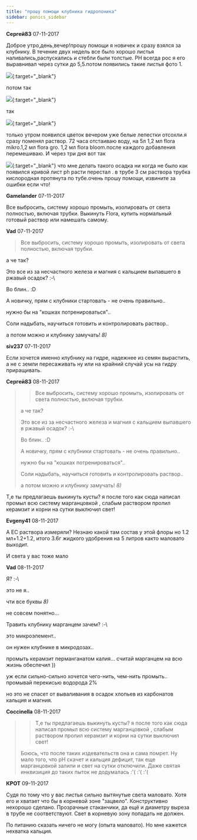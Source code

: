 ```yaml
---
title: "прошу помощи клубника гидропоника"
sidebar: ponics_sidebar
---
```


**Сергей83** 07-11-2017

Доброе утро,день,вечер!прошу помощи я новичек и сразу взялся за клубнику. В течение двух недель все было хорошо листья наливались,распускались и стебли были толстые. PH всегда рос я его выравнивал через сутки до 5,5.потом появились такие листья фото 1.

[![](/imagehost2/thumbs/img1.jpg)](https://t.me/ponics_ru_files/18850){:target="_blank"}

потом так

[![](/imagehost2/thumbs/img2.jpg)](https://t.me/ponics_ru_files/18851){:target="_blank"}

так

[![](/imagehost2/thumbs/img3.jpg)](https://t.me/ponics_ru_files/18852){:target="_blank"}

только утром появился цветок вечером уже белые лепестки отсохли.я сразу поменял раствор. 72 часа отстаиваю воду, на 5л 1,2 мл flora mikro.1,2 мл flora gro. 1,2 мл flora bloom.после каждого добавления перемешиваю. И через три дня вот так

[![](/imagehost2/thumbs/img4.jpg)](https://t.me/ponics_ru_files/18853){:target="_blank"} что мне делать такого осадка ни когда не было как появился кривой лист ph расти перестал . в трубе 3 см раствора трубка кислородная протянута по тубе.очень прошу помощи, извините за ошибки если что!


**Gamelander** 07-11-2017

Все выбросить, систему хорошо промыть, изолировать от света полностью, включая трубки. Выкинуть Flora, купить нормальный готовый раствор или намешать самому.


**Vad** 07-11-2017

> Все выбросить, систему хорошо промыть, изолировать от света полностью, включая трубки.

а че так? 

Это все из за несчастного железа и магния с кальцием выпавшего в ржавый осадок? :-\

Во блин.. :D

А новичку, прям с клубники стартовать - не очень правильно..

нужно бы на "кошках потренироваться"..

Соли надыбать, научиться готовить и контролировать раствор..

а потом можно и клубнику замучать! *8)*


**siv237** 07-11-2017

Если хочется именно клубнику на гидре, надежнее из семян вырастить, а не с земли пересаживать ну или на крайний случай усы на гидру приращивать.


**Сергей83** 08-11-2017

> > Все выбросить, систему хорошо промыть, изолировать от света полностью, включая трубки.
> 
> 
> 
> а че так? 
> 
> Это все из за несчастного железа и магния с кальцием выпавшего в ржавый осадок? :-\
> 
> Во блин.. :D
> 
> А новичку, прям с клубники стартовать - не очень правильно..
> 
> нужно бы на "кошках потренироваться"..
> 
> Соли надыбать, научиться готовить и контролировать раствор..
> 
> а потом можно и клубнику замучать! *8)*

 Т,е ты предлагаешь выкинуть кусты? я после того как сюда написал промыл всю систему марганцовкой , слабым раствором пролил керамзит и корни на сутки выключил свет! 


**Evgeny41** 08-11-2017

А ЕС раствора измеряли? Незнаю какой там состав у этой флоры но 1.2 мл+1.2+1.2, итого 3.6г жидкого удобрения на 5 литров както маловато выходит.

И света у вас тоже мало


**Vad** 08-11-2017

Я? :-\

это не я..

чти все буквы *8)*

не совсем понятно...

Травить клубнику марганцем зачем? :-\

это микроэлемент..

он нужен клубнике в микродозах..

промыть керамзит перманганатом калия... считай марганцем на всю жизнь обеспечил ))

уж если сильно-сильно хочется чего-нить, чем-нить промыть.. промывай перекисью водорода 2% 

но это не спасет от вываливания в осадок хлопьев из карбонатов кальция и магния.


**Coccinella** 08-11-2017

> >  Т,е ты предлагаешь выкинуть кусты? я после того как сюда написал промыл всю систему марганцовкой , слабым раствором пролил керамзит и корни на сутки выключил свет!
> 
> 
> 
> Боюсь, что после таких издевательств она и сама помрет. Ну мало того, что рН скачет и кальция дефицит, так еще марганцовкой залили и свет на сутки отключили. Даже святая инквизиция до таких пыток не додумалась :&#039;( :&#039;( :&#039;(



**КРОТ** 09-11-2017

Судя по тому что у вас листья сильно вытянутые света маловато. Хотя его и хватает что бы в корневой зоне "зацвело". Конструктивно нехорошо сделано. Прозрачные стаканчики, да ещё и диаметру выреза в трубе не соответствуют. Свет в корневую зону попадать не должен.

По питанию сказать ничего не могу (опыта маловато). Но мне кажется нехватка кальция.


